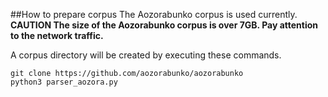 
##How to prepare corpus
The Aozorabunko corpus is used currently.  
__CAUTION The size of the Aozorabunko corpus is over 7GB. Pay attention to the network traffic.__

A corpus directory will be created by executing these commands.  

```
git clone https://github.com/aozorabunko/aozorabunko
python3 parser_aozora.py
```
